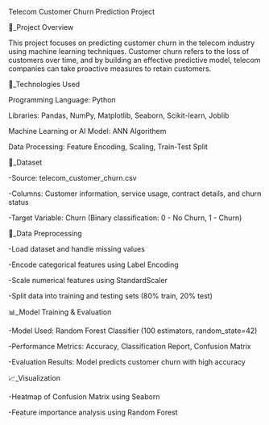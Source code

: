 Telecom Customer Churn Prediction Project

📌_Project Overview

This project focuses on predicting customer churn in the telecom industry using machine learning techniques. Customer churn refers to the loss of customers over time, and by building an effective predictive model, telecom companies can take proactive measures to retain customers.

🚀_Technologies Used

Programming Language: Python

Libraries: Pandas, NumPy, Matplotlib, Seaborn, Scikit-learn, Joblib

Machine Learning or AI Model: ANN Algorithem

Data Processing: Feature Encoding, Scaling, Train-Test Split

📂_Dataset

-Source: telecom_customer_churn.csv

-Columns: Customer information, service usage, contract details, and churn status

-Target Variable: Churn (Binary classification: 0 - No Churn, 1 - Churn)

🔄_Data Preprocessing

-Load dataset and handle missing values

-Encode categorical features using Label Encoding

-Scale numerical features using StandardScaler

-Split data into training and testing sets (80% train, 20% test)

📊_Model Training & Evaluation

-Model Used: Random Forest Classifier (100 estimators, random_state=42)

-Performance Metrics: Accuracy, Classification Report, Confusion Matrix

-Evaluation Results: Model predicts customer churn with high accuracy

📈_Visualization

-Heatmap of Confusion Matrix using Seaborn

-Feature importance analysis using Random Forest
